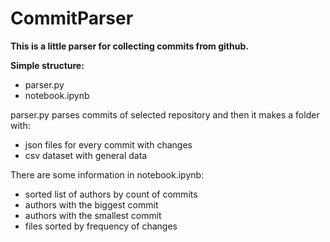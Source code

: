 # CommitParser

**This is a little parser for collecting commits from github.**

**Simple structure:**

* parser.py
* notebook.ipynb


parser.py parses commits of selected repository and then it makes a folder with:
 * json files for every commit with changes
 * csv dataset with general data
 
 There are some information in notebook.ipynb:
 * sorted list of authors by count of commits
 * authors with the biggest commit
 * authors with the smallest commit
 * files sorted by frequency of changes
 
